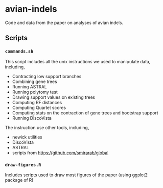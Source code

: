 # avian-indels

Code and data from the paper on analyses of avian indels. 

## Scripts

### `commands.sh`

This script includes all the unix instructions we used to manipulate data, including, 

* Contracting low support branches
* Combining gene trees
* Running ASTRAL
* Running polytomy test
* Drawing support values on existing trees
* Computing RF distances
* Computing Quartet scores 
* Computing stats on the contraction of gene trees and bootstrap support
* Running DiscoVista

The instruction use other tools, including,
* newick utilities
* DiscoVista
* ASTRAL
* scripts from https://github.com/smirarab/global


### `draw-figures.R`

Includes scripts used to draw most figures of the paper (using ggplot2 package of R)
